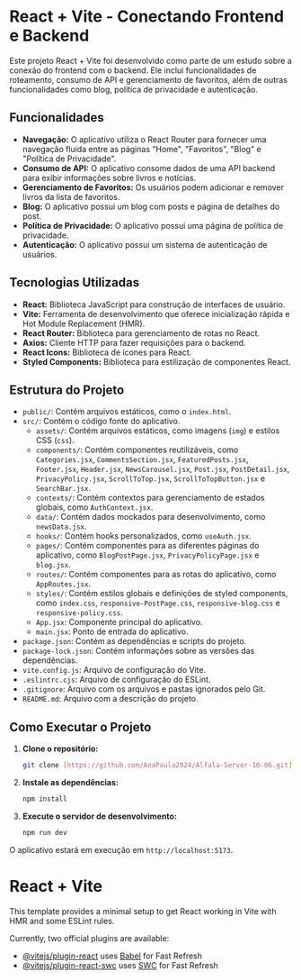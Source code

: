 # React + Vite - Conectando Frontend e Backend

Este projeto React + Vite foi desenvolvido como parte de um estudo sobre a conexão do frontend com o backend. Ele inclui funcionalidades de roteamento, consumo de API e gerenciamento de favoritos, além de outras funcionalidades como blog, política de privacidade e autenticação.

## Funcionalidades

*   **Navegação:** O aplicativo utiliza o React Router para fornecer uma navegação fluida entre as páginas "Home", "Favoritos", "Blog" e "Política de Privacidade".
*   **Consumo de API:** O aplicativo consome dados de uma API backend para exibir informações sobre livros e notícias.
*   **Gerenciamento de Favoritos:** Os usuários podem adicionar e remover livros da lista de favoritos.
*   **Blog:** O aplicativo possui um blog com posts e página de detalhes do post.
*   **Política de Privacidade:** O aplicativo possui uma página de política de privacidade.
*   **Autenticação:** O aplicativo possui um sistema de autenticação de usuários.

## Tecnologias Utilizadas

*   **React:** Biblioteca JavaScript para construção de interfaces de usuário.
*   **Vite:** Ferramenta de desenvolvimento que oferece inicialização rápida e Hot Module Replacement (HMR).
*   **React Router:** Biblioteca para gerenciamento de rotas no React.
*   **Axios:** Cliente HTTP para fazer requisições para o backend.
*   **React Icons:** Biblioteca de ícones para React.
*   **Styled Components:** Biblioteca para estilização de componentes React.

## Estrutura do Projeto

*   `public/`: Contém arquivos estáticos, como o `index.html`.
*   `src/`: Contém o código fonte do aplicativo.
    *   `assets/`: Contém arquivos estáticos, como imagens (`img`) e estilos CSS (`css`).
    *   `components/`: Contém componentes reutilizáveis, como `Categories.jsx`, `CommentsSection.jsx`, `FeaturedPosts.jsx`, `Footer.jsx`, `Header.jsx`, `NewsCarousel.jsx`, `Post.jsx`, `PostDetail.jsx`, `PrivacyPolicy.jsx`, `ScrollToTop.jsx`, `ScrollToTopButton.jsx` e `SearchBar.jsx`.
    *   `contexts/`: Contém contextos para gerenciamento de estados globais, como `AuthContext.jsx`.
    *   `data/`: Contém dados mockados para desenvolvimento, como `newsData.jsx`.
    *   `hooks/`: Contém hooks personalizados, como `useAuth.jsx`.
    *   `pages/`: Contém componentes para as diferentes páginas do aplicativo, como `BlogPostPage.jsx`, `PrivacyPolicyPage.jsx` e `blog.jsx`.
    *   `routes/`: Contém componentes para as rotas do aplicativo, como `AppRoutes.jsx`.
    *   `styles/`: Contém estilos globais e definições de styled components, como `index.css`, `responsive-PostPage.css`, `responsive-blog.css` e `responsive-policy.css`.
    *   `App.jsx`: Componente principal do aplicativo.
    *   `main.jsx`: Ponto de entrada do aplicativo.
*   `package.json`: Contém as dependências e scripts do projeto.
*   `package-lock.json`: Contém informações sobre as versões das dependências.
*   `vite.config.js`: Arquivo de configuração do Vite.
*   `.eslintrc.cjs`: Arquivo de configuração do ESLint.
*   `.gitignore`: Arquivo com os arquivos e pastas ignorados pelo Git.
*   `README.md`: Arquivo com a descrição do projeto.

## Como Executar o Projeto

1.  **Clone o repositório:**
    ```bash
    git clone [https://github.com/AnaPaula2024/Alfala-Server-10-06.git](https://github.com/AnaPaula2024/Alfala-Server-10-06.git)
    ```

2.  **Instale as dependências:**
    ```bash
    npm install
    ```

3.  **Execute o servidor de desenvolvimento:**
    ```bash
    npm run dev
    ```

O aplicativo estará em execução em `http://localhost:5173`.

# React + Vite

This template provides a minimal setup to get React working in Vite with HMR and some ESLint rules.

Currently, two official plugins are available:

- [@vitejs/plugin-react](https://github.com/vitejs/vite-plugin-react/blob/main/packages/plugin-react/README.md) uses [Babel](https://babeljs.io/) for Fast Refresh
- [@vitejs/plugin-react-swc](https://github.com/vitejs/vite-plugin-react-swc) uses [SWC](https://swc.rs/) for Fast Refresh
